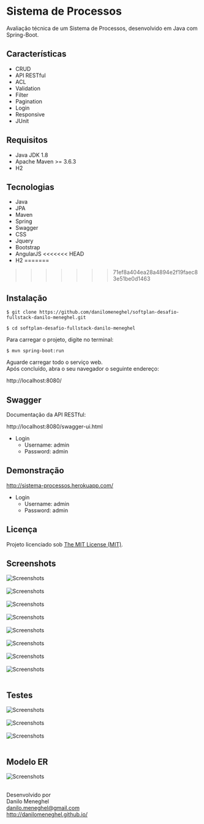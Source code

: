 # Sistema de Processos

Avaliação técnica de um Sistema de Processos, desenvolvido em Java com Spring-Boot.

## Características

- CRUD
- API RESTful
- ACL
- Validation
- Filter
- Pagination
- Login
- Responsive
- JUnit

## Requisitos

- Java JDK 1.8
- Apache Maven >= 3.6.3
- H2

## Tecnologias

- Java
- JPA
- Maven
- Spring
- Swagger
- CSS
- Jquery
- Bootstrap
- AngularJS
<<<<<<< HEAD
- H2
=======
>>>>>>> 71ef8a404ea28a4894e2f19faec83e51be0d1463

## Instalação

```
$ git clone https://github.com/danilomeneghel/softplan-desafio-fullstack-danilo-meneghel.git

$ cd softplan-desafio-fullstack-danilo-meneghel
```

Para carregar o projeto, digite no terminal:

```
$ mvn spring-boot:run
```

Aguarde carregar todo o serviço web. <br>
Após concluído, abra o seu navegador o seguinte endereço: <br>

http://localhost:8080/

## Swagger 

Documentação da API RESTful: <br>

http://localhost:8080/swagger-ui.html

- Login
    - Username: admin
    - Password: admin

## Demonstração

http://sistema-processos.herokuapp.com/ <br>

- Login
    - Username: admin
    - Password: admin

## Licença

Projeto licenciado sob <a href="LICENSE">The MIT License (MIT)</a>.

## Screenshots

![Screenshots](screenshots/screenshot01.png)<br><br>
![Screenshots](screenshots/screenshot02.png)<br><br>
![Screenshots](screenshots/screenshot03.png)<br><br>
![Screenshots](screenshots/screenshot04.png)<br><br>
![Screenshots](screenshots/screenshot05.png)<br><br>
![Screenshots](screenshots/screenshot06.png)<br><br>
![Screenshots](screenshots/screenshot07.png)<br><br>
![Screenshots](screenshots/screenshot08.png)<br><br>

## Testes

![Screenshots](screenshots/test01.png)<br><br>
![Screenshots](screenshots/test02.png)<br><br>
![Screenshots](screenshots/test03.png)<br><br>

## Modelo ER

![Screenshots](screenshots/modelo_er.png)<br><br>


Desenvolvido por<br>
Danilo Meneghel<br>
danilo.meneghel@gmail.com<br>
http://danilomeneghel.github.io/<br>
